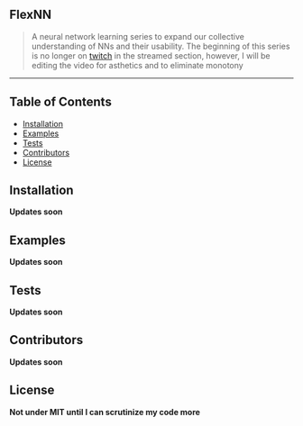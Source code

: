 ## FlexNN


>A neural network learning series to expand our collective understanding of NNs and their usability. The beginning of this series is no longer on <a href="https://www.Twitch.tv/Rebel_Rae">twitch</a> in the streamed section, however, I will be editing the video for asthetics and to eliminate monotony
<hr>

## Table of Contents
* [Installation](#installation)
* [Examples](#examples)
* [Tests](#tests)
* [Contributors](#contributors)
* [License](#license)

## <a name="installation"></a>Installation
**Updates soon**

## <a name="examples"></a>Examples
**Updates soon**

## <a name="tests"></a>Tests
**Updates soon**

## <a name="contributors"></a>Contributors
**Updates soon**

## <a name="license"></a>License
**Not under MIT until I can scrutinize my code more**
